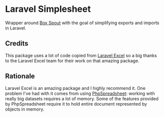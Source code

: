 # Laravel Simplesheet

Wrapper around [Box Spout](http://opensource.box.com/spout/) with the goal of simplifying exports and imports in Laravel.

## Credits

This package uses a lot of code copied from [Laravel Excel](https://laravel-excel.maatwebsite.nl) so a big thanks to the Laravel Excel team for their work on that amazing package.

## Rationale

Laravel Excel is an amazing package and I highly recommend it. One problem I've had with it comes from using [PhpSpreadsheet](https://phpspreadsheet.readthedocs.io/): working with really big datasets requires a lot of memory. Some of the features provided by PhpSpreadsheet require it to hold entire document represented by objects in memory.
